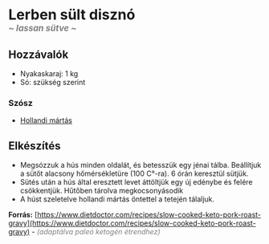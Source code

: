 # Lerben sült disznó <i style="color:gray;font-size:0.6em"><br>~ lassan sütve ~</i>

## Hozzávalók
- Nyakaskaraj: 1 kg
- Só: szükség szerint

### Szósz
- [Hollandi mártás]()

## Elkészítés
- Megsózzuk a hús minden oldalát, és betesszük egy jénai tálba.
Beállítjuk a sütőt alacsony hőmérsékletüre (100 C°-ra). 6 órán
keresztül sütjük.
- Sütés után a hús által eresztett levet áttöltjük egy új edénybe
és felére csökkentjük. Hűtőben tárolva megkocsonyásodik
- A húst szeletelve hollandi mártás öntettel a tetején tálaljuk.

**Forrás:** [https://www.dietdoctor.com/recipes/slow-cooked-keto-pork-roast-gravy](https://www.dietdoctor.com/recipes/slow-cooked-keto-pork-roast-gravy) - <i style="color:gray">(adaptálva paleó ketogén étrendhez)</i>
